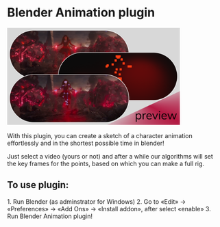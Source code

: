 # Blender Animation plugin

<img src="https://github.com/ivanxoxol/Blender-anim-plugin/blob/main/for%20readme/preview.png" width="80%"></p>

With this plugin, you can create a sketch of a character animation effortlessly and in the shortest possible time in blender! 

Just select a video (yours or not) and after a while our algorithms will set the key frames for the points, based on which you can make a full rig.


<h2>To use plugin:</h2>
1. Run Blender (as adminstrator for Windows)
2. Go to «Edit» -> «Preferences» -> «Add Ons» -> «Install addon», after select «enable»
3. Run Blender Animation plugin!